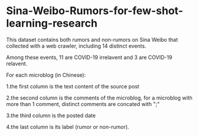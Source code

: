 # Sina-Weibo-Rumors-for-few-shot-learning-research

This dataset contains both rumors and non-rumors on Sina Weibo that collected with a web crawler, including 14 distinct events. 

Among these events, 11 are COVID-19 irrelavent and 3 are COVID-19 relavent.

For each microblog (in Chinese):

1.the first column is the text content of the source post

2.the second column is the comments of the microblog, for a microblog with more than 1 comment, distinct comments are concated with ";"

3.the third column is the posted date

4.the last column is its label (rumor or non-rumor).
